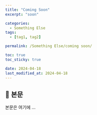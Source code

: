 ```yaml
---
title: "Coming Soon"
excerpt: "soon"

categories:
  - Something Else
tags:
  - [tag1, tag2]

permalink: /Something Else/coming soon/

toc: true
toc_sticky: true

date: 2024-04-18
last_modified_at: 2024-04-18
---
```


## 🦥 본문

본문은 여기에 ...
